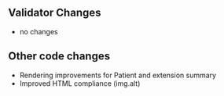 ## Validator Changes

* no changes

## Other code changes

* Rendering improvements for Patient and extension summary
* Improved HTML compliance (img.alt)